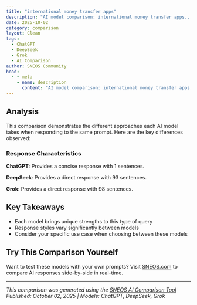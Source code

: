 ```yaml
---
title: "international money transfer apps"
description: "AI model comparison: international money transfer apps..."
date: 2025-10-02
category: comparison
layout: Clean
tags:
  - ChatGPT
  - DeepSeek
  - Grok
  - AI Comparison
author: SNEOS Community
head:
  - - meta
    - name: description
      content: "AI model comparison: international money transfer apps..."
---
```


<ChatComparison
  title="international money transfer apps"
  prompt="international money transfer apps"
  :responses='{
    "ChatGPT": "Error calling OpenAI API.",
    "DeepSeek": "Of course. Here is a comprehensive guide to international money transfer apps, broken down by their strengths and best use cases.\n\n### Quick Comparison Table\n\n| App Name | Best For | Key Features | Typical Fees \u0026 Exchange Rate |\n| :--- | :--- | :--- | :--- |\n| **Wise** | **Overall Value \u0026 Transparency** | Mid-market rate, low transparent fee, multi-currency account. | Very low fee; uses the real exchange rate. |\n| **Remitly** | **Speed \u0026 Reliability** | Multiple delivery options (cash pickup, bank deposit), promotional offers for new users. | Express option (higher fee), Economy option (lower fee). |\n| **WorldRemit** | **Flexibility \u0026 Global Reach** | Sends to bank accounts, cash pickup, mobile airtime top-up, and more. | Varies by destination and payment method. |\n| **PayPal / Xoom** | **Convenience (Sender \u0026 Receiver)** | Leverages existing PayPal network, receiver doesn\u0027t always need an app. | Can be high; includes a markup on the exchange rate. |\n| **Revolut** | **Frequent Travelers \u0026 Tech-Savvy Users** | Multi-currency account, free exchanges up to a limit, stock/crypto trading. | Free standard transfers on weekdays; fees on weekends and for premium currencies. |\n| **OFX** | **Large Amounts** | No maximum limit, personalized service, better rates for high volumes. | No transfer fee; margin on the exchange rate (better for large sums). |\n| **Sendwave** | **Africa-Specific Transfers** | Focused on Kenya, Ghana, Uganda, etc.; very low, flat fees. | Very low, transparent flat fee (e.g., $0.99). |\n\n---\n\n### Detailed Breakdown of Top Apps\n\n#### 1. Wise (formerly TransferWise)\n**The Gold Standard for Most People**\nWise is famous for its transparency and cost-effectiveness. It uses the **real mid-market exchange rate** (the one you see on Google) and charges a small, upfront fee.\n\n*   **Pros:**\n    *   **Usually the cheapest:** Especially for transfers between major currencies.\n    *   **Transparent:** You see the exact amount you\u0027ll pay and the exact amount the recipient gets.\n    *   **Multi-currency account:** Hold and manage over 40 currencies.\n*   **Cons:**\n    *   Not always the fastest for all currency routes.\n    *   Debit/Credit card payments have a slightly higher fee.\n*   **Best for:** Sending money to bank accounts abroad when you want the best value and transparency.\n\n#### 2. Remitly\n**Great for Speed and Reliability**\nRemitly is a leader in remittances, focusing on people sending money to family and friends abroad. It offers two clear speed options.\n\n*   **Pros:**\n    *   **\u0022Express\u0022 option:** Money arrives in minutes (for a higher fee).\n    *   **\u0022Economy\u0022 option:** Cheaper, takes 3-5 business days.\n    *   **Great for cash pickup:** Recipient can collect cash from a wide network of agents.\n    *   New user promotions often include a fee-free first transfer.\n*   **Cons:**\n    *   Exchange rate markup can be less favorable than Wise for some currencies.\n*   **Best for:** Sending money for cash pickup or when speed is a priority.\n\n#### 3. Revolut\n**Ideal for the All-in-One Finance User**\nRevolut is more than a transfer app; it\u0027s a digital bank. Its international transfer feature is powerful, especially for standard transfers within its free plan limits.\n\n*   **Pros:**\n    *   **Excellent exchange rates on weekdays:** Free transfers at the mid-market rate during business hours.\n    *   **Holds many currencies:** Easy to exchange money in-app before you travel or send.\n    *   Integrated with a full suite of financial products (cards, savings, etc.).\n*   **Cons:**\n    *   A 0.5% - 1% fee is applied on currency exchanges on **weekends**.\n    *   Fair usage limits on free exchanges for standard plans.\n*   **Best for:** Frequent travelers, expats, and those who already use Revolut for their daily banking.\n\n#### 4. OFX (formerly OzForex)\n**The Best Choice for Large Transfers**\nOFX is a specialist in larger international payments. They don\u0027t have flashy apps for small amounts but excel at moving significant sums of money.\n\n*   **Pros:**\n    *   **No maximum transfer limit.**\n    *   **Better exchange rates** for larger amounts (e.g., $10,000\u002B).\n    *   You can get a personal account manager and set up rate alerts.\n*   **Cons:**\n    *   Not cost-effective for small transfers (under ~$1,000).\n    *   The process can be less \u0022instant\u0022 than consumer apps.\n*   **Best for:** Buying property abroad, paying for education, or business payments involving large sums.\n\n#### 5. Sendwave\n**Specialist for Sending to Africa**\nSendwave is built specifically for diaspora communities sending money to family in Africa. Its main selling point is a very low, flat fee.\n\n*   **Pros:**\n    *   **Extremely low, transparent fees** (e.g., a flat $0.99 for many transfers).\n    *   Focused on mobile money wallets (like M-Pesa) which are extremely popular in Africa.\n    *   Simple, user-friendly app.\n*   **Cons:**\n    *   Limited to specific African countries.\n    *   Primarily for mobile money, not bank transfers.\n*   **Best for:** Sending small-to-medium amounts to Kenya, Ghana, Uganda, Tanzania, and other supported African nations.\n\n---\n\n### Key Factors to Consider Before You Choose\n\n1.  **Total Cost:** Don\u0027t just look at the transfer fee! The biggest cost is often the **exchange rate margin** (the \u0022markup\u0022 the app adds to the mid-market rate). Always compare the total amount the recipient will get.\n2.  **Transfer Speed:** Do you need it there in minutes, or is a few days okay? Speed usually costs more.\n3.  **Destination \u0026 Delivery Method:** Is the recipient getting it in their bank account, a mobile wallet, or as cash for pickup? Not all apps support all methods for every country.\n4.  **Amount:** As highlighted, some services (like OFX) are better for large amounts, while others (like Sendwave) are optimized for smaller, regular sends.\n5.  **User Experience:** How important is a simple, modern app to you? All the apps listed have good interfaces, but some are more streamlined than others.\n\n### Final Recommendation\n\n*   **For the best overall value and transparency:** Start with **Wise**.\n*   **If you need it there as fast as possible:** Check **Remitly\u0027s \u0022Express\u0022** option.\n*   **If you\u0027re sending a large amount (over $5,000):** Get a quote from **OFX**.\n*   **If you\u0027re sending to Africa for mobile money:** **Sendwave** is an excellent choice.\n*   **If you\u0027re a frequent traveler and use a digital bank:** **Revolut** is incredibly convenient.\n\n**Pro Tip:** It\u0027s always a good idea to compare a specific transfer on 2-3 apps right before you send, as exchange rates and promotions change constantly.",
    "Grok": "International money transfer apps make sending money across borders faster, cheaper, and more convenient than traditional bank transfers. Below is a list of some popular international money transfer apps, along with their key features, fees, and benefits:\n\n### 1. Wise (formerly TransferWise)\n   - **Key Features**:\n     - Uses the mid-market exchange rate (no hidden markups).\n     - Transparent fees (low compared to banks).\n     - Supports transfers to 80\u002B countries and in 50\u002B currencies.\n     - Fast transfers (often within hours or a day).\n   - **Fees**: Vary by currency and amount, but typically a small percentage (often 0.5%-1%) \u002B a fixed fee.\n   - **Best For**: Individuals and businesses looking for low-cost transfers with transparent pricing.\n\n### 2. PayPal\n   - **Key Features**:\n     - Widely accepted in 200\u002B countries.\n     - Easy to use for online payments and transfers.\n     - Linked to credit/debit cards or bank accounts.\n   - **Fees**: High exchange rate markups and transfer fees (often 3%-4% for international transfers).\n   - **Best For**: Convenient transfers for small amounts or online shopping, but not the cheapest for large sums.\n\n### 3. Revolut\n   - **Key Features**:\n     - Multi-currency accounts and debit card.\n     - Free or low-cost transfers (depending on plan).\n     - Real-time exchange rates with minimal markups.\n     - Supports 30\u002B currencies.\n   - **Fees**: Free for standard users (limited transfers), with premium plans for unlimited transfers (monthly subscription).\n   - **Best For**: Frequent travelers or users needing multi-currency options.\n\n### 4. Western Union\n   - **Key Features**:\n     - Massive network with 500,000\u002B agent locations in 200\u002B countries.\n     - Offers cash pickup, bank transfers, and mobile wallet options.\n     - Fast transfers (same day in many cases).\n   - **Fees**: Higher fees and exchange rate markups compared to competitors like Wise.\n   - **Best For**: Sending money to remote locations or for cash pickups.\n\n### 5. Xoom (a PayPal Service)\n   - **Key Features**:\n     - Fast transfers (often within minutes).\n     - Supports bank deposits, cash pickups, and mobile wallets.\n     - Available in 160\u002B countries.\n   - **Fees**: Vary by destination and payment method; exchange rates often include a markup.\n   - **Best For**: Quick transfers to countries with limited banking infrastructure.\n\n### 6. Remitly\n   - **Key Features**:\n     - Specializes in transfers to developing countries.\n     - Offers \u0022Express\u0022 (fast) and \u0022Economy\u0022 (cheaper) transfer options.\n     - Supports cash pickups and mobile wallets in many regions.\n   - **Fees**: Low fees for \u0022Economy\u0022 transfers, higher for \u0022Express\u0022; exchange rate markups apply.\n   - **Best For**: Immigrants sending money to family in countries like India, the Philippines, or Mexico.\n\n### 7. WorldRemit\n   - **Key Features**:\n     - Supports transfers to 130\u002B countries.\n     - Multiple payout options: bank deposits, cash pickups, mobile money, and airtime top-ups.\n     - Often faster than traditional methods.\n   - **Fees**: Competitive fees, but exchange rates may include a small markup.\n   - **Best For**: Sending money to Africa, Asia, or other regions with mobile money systems.\n\n### 8. OFX\n   - **Key Features**:\n     - Focuses on large transfers (minimums often apply, e.g., $100\u002B).\n     - No transfer fees for most transactions.\n     - Offers forward contracts and limit orders for businesses.\n   - **Fees**: No fees, but exchange rates include a markup.\n   - **Best For**: High-value transfers or businesses dealing with international payments.\n\n### 9. Skrill\n   - **Key Features**:\n     - Supports 40\u002B currencies and transfers to 120\u002B countries.\n     - Popular for online payments and gambling sites.\n     - Offers a prepaid card for spending.\n   - **Fees**: Fees vary; often higher for international transfers, plus exchange rate markups.\n   - **Best For**: Online transactions or users in niche industries like gaming.\n\n### 10. Venmo (Limited International Use)\n   - **Key Features**:\n     - Primarily for domestic U.S. transfers.\n     - Limited international functionality (works with PayPal for some cross-border payments).\n   - **Fees**: Free for domestic, but international transfers via PayPal incur fees.\n   - **Best For**: U.S.-based users sending money domestically, with limited international use.\n\n---\n\n### Things to Consider When Choosing an App:\n1. **Fees and Exchange Rates**: Compare upfront fees and hidden markups on exchange rates (e.g., Wise offers mid-market rates, while PayPal and Western Union often add markups).\n2. **Speed**: Some apps (e.g., Remitly Express, Xoom) prioritize speed, while others (e.g., Wise) may take longer for cheaper options.\n3. **Payout Options**: Check if the recipient can receive money via bank deposit, cash pickup, or mobile wallet, especially in countries with limited banking access.\n4. **Supported Countries/Currencies**: Ensure the app supports your destination country and currency.\n5. **Security**: Look for apps regulated by financial authorities (e.g., FCA in the UK, FinCEN in the US) with strong encryption.\n6. **Transfer Limits**: Some apps have minimum or maximum limits (e.g., OFX for large transfers, PayPal for smaller amounts).\n\n### Comparison Table (Rough Estimates):\n\n| App            | Fees (Typical)        | Speed               | Best For                          |\n|----------------|-----------------------|---------------------|-----------------------------------|\n| Wise           | 0.5%-1% \u002B fixed fee  | Hours to 1-2 days   | Low-cost, transparent transfers  |\n| PayPal         | 3%-4% \u002B markup       | Instant to 1 day    | Online payments, small transfers |\n| Revolut        | Free or low (plans)  | Instant to 1 day    | Travelers, multi-currency needs  |\n| Western Union  | High fees \u002B markup   | Minutes to 1 day    | Cash pickups, remote locations   |\n| Remitly        | Low to high \u002B markup | Minutes to 3 days   | Developing countries             |\n\n### Tips:\n- Always compare the total cost (fees \u002B exchange rate) before sending money.\n- Use apps like Wise or Revolut for better rates on larger transfers.\n- For urgent transfers or cash pickups, consider Western Union or Remitly.\n- Check user reviews and ensure the app is available in both sender and receiver countries.\n\nWhich app are you considering, or do you have specific countries in mind for the transfer? I can help narrow it down!"
  }'
  published-date="08:50"
/>

## Analysis

This comparison demonstrates the different approaches each AI model takes when responding to the same prompt. Here are the key differences observed:

### Response Characteristics

**ChatGPT**: Provides a concise response with 1 sentences. 

**DeepSeek**: Provides a direct response with 93 sentences. 

**Grok**: Provides a direct response with 98 sentences. 

## Key Takeaways

- Each model brings unique strengths to this type of query
- Response styles vary significantly between models
- Consider your specific use case when choosing between these models

## Try This Comparison Yourself

Want to test these models with your own prompts? Visit [SNEOS.com](https://sneos.com) to compare AI responses side-by-side in real-time.

---

*This comparison was generated using the [SNEOS AI Comparison Tool](https://sneos.com)*
*Published: October 02, 2025 | Models: ChatGPT, DeepSeek, Grok*
